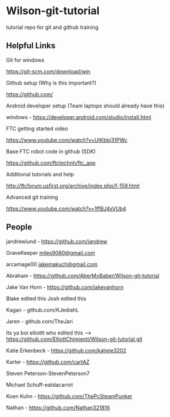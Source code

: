 # Wilson-git-tutorial
tutorial repo for git and github training
## Helpful Links

Git for windows

  https://git-scm.com/download/win

Github setup (Why is this important?)

  https://github.com/

Android developer setup (Team laptops should already have this)

  windows - https://developer.android.com/studio/install.html

FTC getting started video

  https://www.youtube.com/watch?v=UtKbbi31PWc

Base FTC robot code in github (SDK)

  https://github.com/ftctechnh/ftc_app

Additional tutorials and help

  http://ftcforum.usfirst.org/archive/index.php/f-159.html

Advanced git training

  https://www.youtube.com/watch?v=1ffBJ4sVUb4

## People

jandrewlund - https://github.com/jandrew

GraveKeeper miles9080@gmail.com

arcamage00 jakemakuch@gmail.com

Abraham - https://github.com/AberMyBaber/Wilson-git-tutorial

Jake Van Horn - https://github.com/jakevanhorn

Blake edited this
Josh edited this

Kagan - github.com/KJediahL

Jaren - github.com/TheJari

Its ya boi elliottt who edited this --> https://github.com/ElliottChimienti/Wilson-git-tutorial.git

Katie Erkenbeck - https://github.com/katieie3202

Karter - https://github.com/cartAZ

Steven Peterson-StevenPeterson7


Michael Schuff-eatdacarrot

Koen Kuhn - https://github.com/ThePcSteamPunker

Nathan -
https://github.com/Nathan321816
